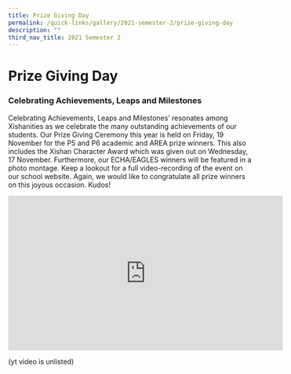 ```yaml
---
title: Prize Giving Day
permalink: /quick-links/gallery/2021-semester-2/prize-giving-day
description: ""
third_nav_title: 2021 Semester 2
---
```

# **Prize Giving Day**

### Celebrating Achievements, Leaps and Milestones

Celebrating Achievements, Leaps and Milestones’ resonates among Xishanities as we celebrate the many outstanding achievements of our students. Our Prize Giving Ceremony this year is held on Friday, 19 November for the P5 and P6 academic and AREA prize winners. This also includes the Xishan Character Award which was given out on Wednesday, 17 November. Furthermore, our ECHA/EAGLES winners will be featured in a photo montage. Keep a lookout for a full video-recording of the event on our school website. Again, we would like to congratulate all prize winners on this joyous occasion. Kudos!

<iframe width="560" height="315" src="https://www.youtube.com/embed/D8H-6LwTSVE" title="YouTube video player" frameborder="0" allow="accelerometer; autoplay; clipboard-write; encrypted-media; gyroscope; picture-in-picture" allowfullscreen></iframe>

(yt video is unlisted)